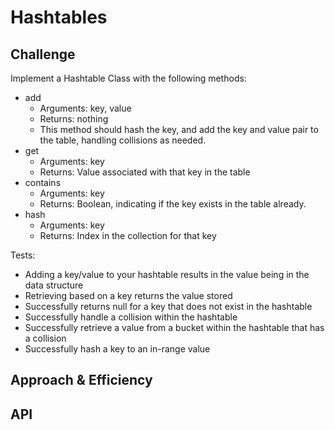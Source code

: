 # Hashtables
<!-- Short summary or background information -->

## Challenge
<!-- Description of the challenge -->
Implement a Hashtable Class with the following methods:

* add
    * Arguments: key, value
    * Returns: nothing
    * This method should hash the key, and add the key and value pair to the table, handling collisions as needed.
* get
    * Arguments: key
    * Returns: Value associated with that key in the table
* contains
    * Arguments: key
    * Returns: Boolean, indicating if the key exists in the table already.
* hash
    * Arguments: key
    * Returns: Index in the collection for that key


Tests:
* Adding a key/value to your hashtable results in the value being in the data structure
* Retrieving based on a key returns the value stored
* Successfully returns null for a key that does not exist in the hashtable
* Successfully handle a collision within the hashtable
* Successfully retrieve a value from a bucket within the hashtable that has a collision
* Successfully hash a key to an in-range value


## Approach & Efficiency
<!-- What approach did you take? Why? What is the Big O space/time for this approach? -->

## API
<!-- Description of each method publicly available in each of your hashtable -->
